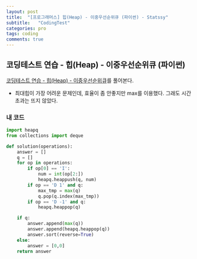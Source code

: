 ```yaml
---
layout: post
title:  "[프로그래머스] 힙(Heap) - 이중우선순위큐 (파이썬) - Statssy"
subtitle:   "CodingTest"
categories: pro
tags: coding
comments: true
---
```


## 코딩테스트 연습 - 힙(Heap) - 이중우선순위큐 (파이썬)

[코딩테스트 연습 - 힙(Heap) - 이중우선순위큐](https://programmers.co.kr/learn/courses/30/lessons/42628)를 풀어본다.
  

- 최대힙이 가장 어려운 문제인데, 효율이 좀 안좋지만 max를 이용했다. 그래도 시간초과는 뜨지 않았다.
  

### 내 코드

```python
import heapq
from collections import deque

def solution(operations):
    answer = []
    q = []
    for op in operations:
        if op[0] == 'I':
            num = int(op[2:])
            heapq.heappush(q, num)
        if op == 'D 1' and q:
            max_tmp = max(q)
            q.pop(q.index(max_tmp))
        if op == 'D -1' and q:
            heapq.heappop(q)

    if q:
        answer.append(max(q))
        answer.append(heapq.heappop(q))
        answer.sort(reverse=True)
    else:
        answer = [0,0]
    return answer
```
  
